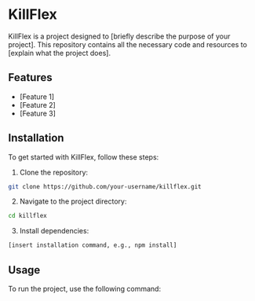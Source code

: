 # KillFlex

KillFlex is a project designed to [briefly describe the purpose of your project]. This repository contains all the necessary code and resources to [explain what the project does].

## Features

- [Feature 1]
- [Feature 2]
- [Feature 3]

## Installation

To get started with KillFlex, follow these steps:

1. Clone the repository:
  ```bash
  git clone https://github.com/your-username/killflex.git
  ```
2. Navigate to the project directory:
  ```bash
  cd killflex
  ```
3. Install dependencies:
  ```bash
  [insert installation command, e.g., npm install]
  ```

## Usage

To run the project, use the following command:

